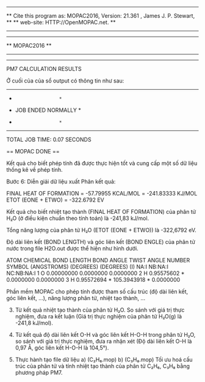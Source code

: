 *********************************************************************************
** Cite this program as: MOPAC2016, Version: 21.361 , James J. P. Stewart,    **
**                       web-site: HTTP://OpenMOPAC.net.                      **
*********************************************************************************
**                                                                            **
**                                MOPAC2016                                   **
**                                                                            **
*********************************************************************************

PM7 CALCULATION RESULTS

Ở cuối của của sổ output có thông tin như sau:

***********************
*                     *
* JOB ENDED NORMALLY  *
*                     *
***********************
TOTAL JOB TIME:         0.07 SECONDS

== MOPAC DONE ==

Kết quả cho biết phép tính đã được thực hiện tốt và cung cấp một số dữ liệu thống kê về phép tính.

Bước 6: Diễn giải dữ liệu xuất
Phân kết quả:

FINAL HEAT OF FORMATION = -57.79955 KCAL/MOL
                        = -241.83333 KJ/MOL
ETOT (EONE + ETWO)      = -322.6792 EV

Kết quả cho biết nhiệt tạo thành (FINAL HEAT OF FORMATION) của phân tử H₂O (ở điều kiện chuẩn theo tính toán) là -241,83 kJ/mol.

Tổng năng lượng của phân tử H₂O (ETOT (EONE + ETWO)) là -322,6792 eV.

Độ dài liên kết (BOND LENGTH) và góc liên kết (BOND ENGLE) của phân tử nước trong file H2O.out được thể hiện như hình dưới.

ATOM    CHEMICAL    BOND LENGTH    BOND ANGLE    TWIST ANGLE
NUMBER    SYMBOL    (ANGSTROMS)     (DEGREES)     (DEGREES)
(I)                    NA:I         NB:NA:I      NC:NB:NA:I
1           O        0.00000000     0.0000000     0.0000000
2           H        0.95575602  *  0.0000000     0.0000000
3           H        0.95572694  * 105.3943918  * 0.0000000

Phần mềm MOPAC cho phép tính được tham số cấu trúc (độ dài liên kết, góc liên kết, ...), năng lượng phân tử, nhiệt tạo thành, ...

3. Từ kết quả nhiệt tạo thành của phân tử H₂O. So sánh với giá trị thực nghiệm, đưa ra kết luận (Giá trị thực nghiệm của phân tử H₂O(g) là -241,8 kJ/mol).

4. Từ kết quả độ dài liên kết O-H và góc liên kết H-O-H trong phân tử H₂O, so sánh với giá trị thực nghiệm, đưa ra nhận xét (Độ dài liên kết O-H là 0,97 Å, góc liên kết H-O-H là 104,5°).

5. Thực hành tạo file dữ liệu
a) (C₂H₆.mop)
b) (C₃H₈.mop)
Tối ưu hoá cấu trúc của phân tử và tính nhiệt tạo thành của phân tử C₂H₆, C₃H₈ bằng phương pháp PM7.